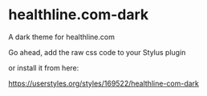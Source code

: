 # healthline.com-dark
A dark theme for healthline.com

Go ahead, add the raw css code to your Stylus plugin

or install it from here:

https://userstyles.org/styles/169522/healthline-com-dark
